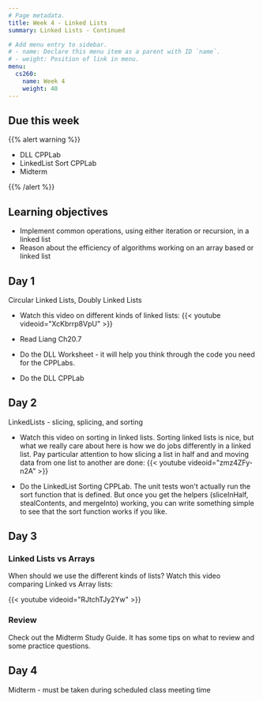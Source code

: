 ```yaml
---
# Page metadata.
title: Week 4 - Linked Lists
summary: Linked Lists - Continued

# Add menu entry to sidebar.
# - name: Declare this menu item as a parent with ID `name`.
# - weight: Position of link in menu.
menu:
  cs260:
    name: Week 4
    weight: 40
---
```


## Due this week

{{% alert warning %}}

* DLL CPPLab
* LinkedList Sort CPPLab
* Midterm

{{% /alert %}}

## Learning objectives

* Implement common operations, using either iteration or recursion, in a linked list
* Reason about the efficiency of algorithms working on an array based or linked list

## Day 1

Circular Linked Lists, Doubly Linked Lists

* Watch this video on different kinds of linked lists:
{{< youtube videoid="XcKbrrp8VpU" >}}

* Read Liang Ch20.7

* Do the DLL Worksheet - it will help you think through the code you need for the CPPLabs.

* Do the DLL CPPLab

## Day 2

LinkedLists - slicing, splicing, and sorting

* Watch this video on sorting in linked lists. Sorting linked lists is nice, but what we really
care about here is how we do jobs differently in a linked list. Pay particular attention to how
slicing a list in half and and moving data from one list to another are done:
{{< youtube videoid="zmz4ZFy-n2A" >}}

* Do the LinkedList Sorting CPPLab. The unit tests won't actually run the sort function that is
defined. But once you get the helpers (sliceInHalf, stealContents, and mergeInto) working, you
can write something simple to see that the sort function works if you like.

## Day 3

### Linked Lists vs Arrays

When should we use the different kinds of lists? Watch this video comparing Linked vs Array lists:

{{< youtube videoid="RJtchTJy2Yw" >}}

### Review

Check out the Midterm Study Guide. It has some tips
on what to review and some practice questions.

## Day 4

Midterm - must be taken during scheduled class meeting time
